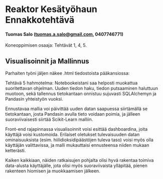 # Reaktor Kesätyöhaun Ennakkotehtävä
#### Tuomas Salo (tuomas.a.salo@gmail.com, 0407746771)
Koneoppimisen osaaja: Tehtävät 1, 4, 5.
## Visualisoinnit ja Mallinnus
Parhaiten työni jäljen näkee .html tiedostoista pääkansiossa:

Tehtävä 5 hahmotelma:
Notebookeistani saa helposti muokattua suoritettavan ohjelman. Uuden tiedon haku, 
tiedon putsaaminen haluttuun muotoon, sekä tallennus tietokantaan onnistuu sujuvasti
SQLAlchemyn ja Pandasin yhteistyön vuoksi.  

Ennustavaa mallia voi päivittää uuden datan saapuessa siirtämällä se tietokantaan,
josta Pandasin avulla tieto voidaan poimia, ja jälleen suoraviivaisesti siirtää Scikit-Learn 
malliin.

Front-end rajapinnassa visualisoinnit voisi esittää dashboardina, joita käyttäjä voisi kustomoida.
Erilaiset oletukset tulevaisuuden datan ominaisuuksista (esim. hiilidioksidipäästöjen tuleva taso)
voisi myös olla käyttäjän valittavissa, ja malli mukauttaisi ennusteensa niiden mukaan ketterästi.

Kaiken kaikkiaan, näiden ratkaisujen pohjalta olisi hyvä rakentaa toimiva data-alusta käyttäjälle, jota 
olisi myös suoraviivaista ylläpitää, pienen rakenteen hiomisen ja muokkaamisen jälkeen.
